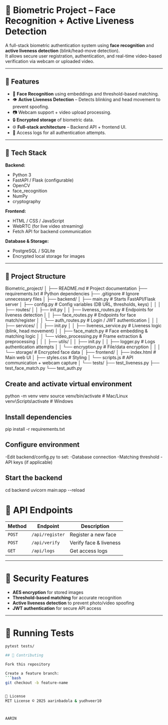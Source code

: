# 🔐 Biometric Project – Face Recognition + Active Liveness Detection

A full-stack biometric authentication system using **face recognition** and **active liveness detection** (blink/head-move detection).  
It allows secure user registration, authentication, and real-time video-based verification via webcam or uploaded video.

---

## 📌 Features

- 🧠 **Face Recognition** using embeddings and threshold-based matching.
- 👁️ **Active Liveness Detection** – Detects blinking and head movement to prevent spoofing.
- 📷 Webcam support + video upload processing.
- 🔒 **Encrypted storage** of biometric data.
- 🌐 **Full-stack architecture** – Backend API + frontend UI.
- 📜 Access logs for all authentication attempts.

---

## 🚀 Tech Stack

**Backend:**
- Python 3
- FastAPI / Flask (configurable)
- OpenCV
- face_recognition
- NumPy
- cryptography

**Frontend:**
- HTML / CSS / JavaScript
- WebRTC (for live video streaming)
- Fetch API for backend communication

**Database & Storage:**
- PostgreSQL / SQLite
- Encrypted local storage for images

---

## 📂 Project Structure
Biometric_project/
│
├── README.md # Project documentation
├── requirements.txt # Python dependencies
├── .gitignore # Ignore unnecessary files
│
├── backend/
│ ├── main.py # Starts FastAPI/Flask server
│ ├── config.py # Config variables (DB URL, thresholds, keys)
│ │
│ ├── routes/
│ │ ├── init.py
│ │ ├── liveness_routes.py # Endpoints for liveness detection
│ │ ├── face_routes.py # Endpoints for face match/register
│ │ └── auth_routes.py # Login / JWT authentication
│ │
│ ├── services/
│ │ ├── init.py
│ │ ├── liveness_service.py # Liveness logic (blink, head movement)
│ │ ├── face_match.py # Face embedding & matching logic
│ │ └── video_processing.py # Frame extraction & preprocessing
│ │
│ ├── utils/
│ │ ├── init.py
│ │ ├── logger.py # Logs authentication attempts
│ │ └── encryption.py # File/data encryption
│ │
│ └── storage/ # Encrypted face data
│
├── frontend/
│ ├── index.html # Main web UI
│ ├── styles.css # Styling
│ └── scripts.js # API communication + webcam capture
│
└── tests/
├── test_liveness.py
├── test_face_match.py
└── test_auth.py

## Create and activate virtual environment
python -m venv venv
source venv/bin/activate   # Mac/Linux
venv\Scripts\activate      # Windows

## Install dependencies
pip install -r requirements.txt

## Configure environment
-Edit backend/config.py to set:
-Database connection
-Matching threshold
-API keys (if applicable)

## Start the backend
cd backend
uvicorn main:app --reload

# 📡 API Endpoints

| Method | Endpoint       | Description                     |
|--------|---------------|---------------------------------|
| `POST` | `/api/register` | Register a new face             |
| `POST` | `/api/verify`   | Verify face & liveness          |
| `GET`  | `/api/logs`     | Get access logs                 |

---

# 🔐 Security Features

- **AES encryption** for stored images
- **Threshold-based matching** for accurate recognition
- **Active liveness detection** to prevent photo/video spoofing
- **JWT authentication** for secure API access

---

# 🧪 Running Tests

```bash
pytest tests/

## 🤝 Contributing

Fork this repository  

Create a feature branch:  
```bash
git checkout -b feature-name


📜 License
MIT License © 2025 aarinbadola & yudhveer10



AARIN